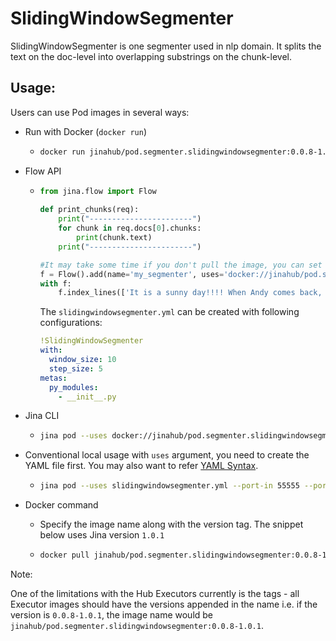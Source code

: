 # SlidingWindowSegmenter

SlidingWindowSegmenter is one segmenter used in nlp domain. It splits the text on the doc-level into overlapping substrings on the chunk-level. 

## Usage:

Users can use Pod images in several ways:

- Run with Docker (`docker run`)
  - ```bash
    docker run jinahub/pod.segmenter.slidingwindowsegmenter:0.0.8-1.0.1 --port-in 55555 --port-out 55556
    ```

- Flow API
  - ```python
    from jina.flow import Flow
      
    def print_chunks(req):
        print("-----------------------")
        for chunk in req.docs[0].chunks:
            print(chunk.text)
        print("-----------------------")
    
    #It may take some time if you don't pull the image, you can set timeout_ready=-1 or pull image locally before.
    f = Flow().add(name='my_segmenter', uses='docker://jinahub/pod.segmenter.slidingwindowsegmenter:0.0.8-1.0.1', uses_internal='slidingwindowsegmenter.yml', port_in=55555, port_out=55556, timeout_ready=-1)
    with f:
        f.index_lines(['It is a sunny day!!!! When Andy comes back, we are going to the zoo.'], line_format='text', on_done=print_chunks)
    ```
    The `slidingwindowsegmenter.yml` can be created with following configurations:
    
    ```yaml
    !SlidingWindowSegmenter
    with:
      window_size: 10
      step_size: 5
    metas:
      py_modules:
        - __init__.py
    ```

- Jina CLI
  - ```bash
    jina pod --uses docker://jinahub/pod.segmenter.slidingwindowsegmenter:0.0.8-1.0.1 --port-in 55555 --port-out 55556
    ```

- Conventional local usage with `uses` argument, you need to create the YAML file first. You may also want to refer [YAML Syntax](https://docs.jina.ai/chapters/yaml/executor.html).
  - ```bash
    jina pod --uses slidingwindowsegmenter.yml --port-in 55555 --port-out 55556
    ```

- Docker command

  - Specify the image name along with the version tag. The snippet below uses Jina version `1.0.1`

  - ```bash
    docker pull jinahub/pod.segmenter.slidingwindowsegmenter:0.0.8-1.0.1
    ```

 Note:

 One of the limitations with the Hub Executors currently is the tags - all Executor images should have the versions appended in the name i.e.
 if the version is `0.0.8-1.0.1`, the image name would be `jinahub/pod.segmenter.slidingwindowsegmenter:0.0.8-1.0.1`.
